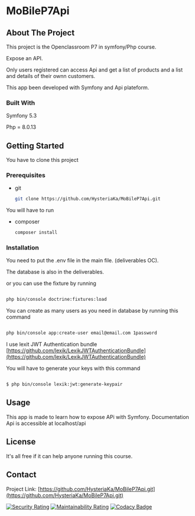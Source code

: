 # MoBileP7Api
<!-- ABOUT THE PROJECT -->
## About The Project

This project is the Openclassroom P7 in symfony/Php course.

Expose an API.

Only users registered can access Api and get a list of products and a list and details of their ownn customers.

This app been developed with Symfony and Api plateform.





### Built With

Symfony 5.3

Php = 8.0.13



<!-- GETTING STARTED -->
## Getting Started

You have to clone this project

### Prerequisites

* git
  ```sh
  git clone https://github.com/HysteriaKa/MoBileP7Api.git
  ```

You will have to run 
* composer
  ```sh
  composer install
  ```

### Installation

You need to put the .env file in the main file. (deliverables OC).

The database is also in the deliverables.

or you can use the fixture by running 

   ```sh
   
php bin/console doctrine:fixtures:load
   ```

You can create as many users as you need in database by running this command 
   ```sh
   
php bin/console app:create-user email@email.com 1password
   ```
I use lexit JWT Authentication bundle [https://github.com/lexik/LexikJWTAuthenticationBundle](https://github.com/lexik/LexikJWTAuthenticationBundle)

You will have to generate your keys with this command 
   ```sh
   
$ php bin/console lexik:jwt:generate-keypair
   ```

<!-- USAGE EXAMPLES -->
## Usage

This app is made to learn how to expose APi with Symfony.
Documentation Api is accessible at localhost/api




<!-- LICENSE -->
## License

It's all free if it can help anyone running this course.



<!-- CONTACT -->
## Contact


Project Link: [https://github.com/HysteriaKa/MoBileP7Api.git](https://github.com/HysteriaKa/MoBileP7Api.git)

[![Security Rating](https://sonarcloud.io/api/project_badges/measure?project=HysteriaKa_MoBileP7Api&metric=security_rating)](https://sonarcloud.io/summary/new_code?id=HysteriaKa_MoBileP7Api)
[![Maintainability Rating](https://sonarcloud.io/api/project_badges/measure?project=HysteriaKa_MoBileP7Api&metric=sqale_rating)](https://sonarcloud.io/summary/new_code?id=HysteriaKa_MoBileP7Api)
[![Codacy Badge](https://app.codacy.com/project/badge/Grade/8dd5e9119b4e45aca2540e83b1ee3832)](https://www.codacy.com/gh/HysteriaKa/MoBileP7Api/dashboard?utm_source=github.com&amp;utm_medium=referral&amp;utm_content=HysteriaKa/MoBileP7Api&amp;utm_campaign=Badge_Grade)


